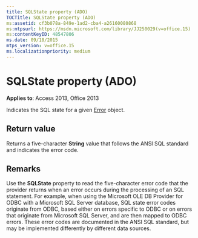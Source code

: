 ```yaml
---
title: SQLState property (ADO)
TOCTitle: SQLState property (ADO)
ms:assetid: cf3b078a-849e-1ad2-cba4-a26160080868
ms:mtpsurl: https://msdn.microsoft.com/library/JJ250029(v=office.15)
ms:contentKeyID: 48547806
ms.date: 09/18/2015
mtps_version: v=office.15
ms.localizationpriority: medium
---
```


# SQLState property (ADO)


**Applies to**: Access 2013, Office 2013

Indicates the SQL state for a given [Error](error-object-ado.md) object.

## Return value

Returns a five-character **String** value that follows the ANSI SQL standard and indicates the error code.

## Remarks

Use the **SQLState** property to read the five-character error code that the provider returns when an error occurs during the processing of an SQL statement. For example, when using the Microsoft OLE DB Provider for ODBC with a Microsoft SQL Server database, SQL state error codes originate from ODBC, based either on errors specific to ODBC or on errors that originate from Microsoft SQL Server, and are then mapped to ODBC errors. These error codes are documented in the ANSI SQL standard, but may be implemented differently by different data sources.

